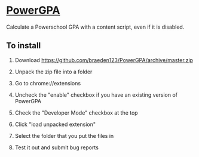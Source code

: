 # [PowerGPA](https://chrome.google.com/webstore/detail/powergpa/bdbhephmimagiadamkkipjedljddgncb?hl=en)

Calculate a Powerschool GPA with a content script, even if it is disabled.

## To install

1. Download https://github.com/braeden123/PowerGPA/archive/master.zip

2. Unpack the zip file into a folder

3. Go to chrome://extensions

4. Uncheck the "enable" checkbox if you have an existing version of PowerGPA

5. Check the "Developer Mode" checkbox at the top

6. Click "load unpacked extension"

7. Select the folder that you put the files in

8. Test it out and submit bug reports 
